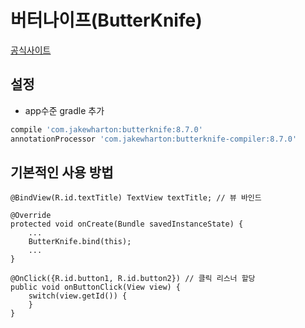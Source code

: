 # 버터나이프(ButterKnife)
[공식사이트](http://jakewharton.github.io/butterknife/)

## 설정
- app수준 gradle 추가
```gradle
compile 'com.jakewharton:butterknife:8.7.0'
annotationProcessor 'com.jakewharton:butterknife-compiler:8.7.0'
```

## 기본적인 사용 방법
```android
@BindView(R.id.textTitle) TextView textTitle; // 뷰 바인드

@Override
protected void onCreate(Bundle savedInstanceState) {
	...
	ButterKnife.bind(this);
	...
}

@OnClick({R.id.button1, R.id.button2}) // 클릭 리스너 할당
public void onButtonClick(View view) {
	switch(view.getId()) {
	}
}
```